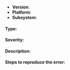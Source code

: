 <!--
Thank you for reporting an issue.

This issue tracker is for bugs and issues found within the JavaScript implementation of libp2p.
If you require more general support please file an issue on our discuss forum. https://discuss.ipfs.io/

Please fill in as much of the template below as you're able.

Version: package.json version or the commit you have installed.
Platform: output of `uname -a` (UNIX), or version and 32 or 64-bit (Windows). If using in a Browser, please share the browser version as well.
Subsystem: if known, please specify affected core module name (e.g Transports, SECIO, etc).

If possible, please provide code that demonstrates the problem, keeping it as
simple and free of external dependencies as you are able.
-->

- **Version**:
- **Platform**:
- **Subsystem**:

<!-- Bug, Feature, Question, Enhancement, Etc -->
#### Type:

<!-- 
One of following:
  Critical - System crash, application panic.
  High - The main functionality of the application does not work, API breakage, repo format breakage, etc.
  Medium - A non-essential functionality does not work, performance issues, etc.
  Low - An optional functionality does not work.
  Very Low - Translation or documentation mistake. Something that won't give anyone a bad day.
-->
#### Severity:

#### Description:

#### Steps to reproduce the error:

<!--
This is for you! Please read, and then delete this text before posting it.
The js-ipfs issues are only for bug reports and directly actionable features.

Read https://github.com/ipfs/community/blob/master/contributing.md#reporting-issues if your issue doesn't fit either of those categories.
-->
